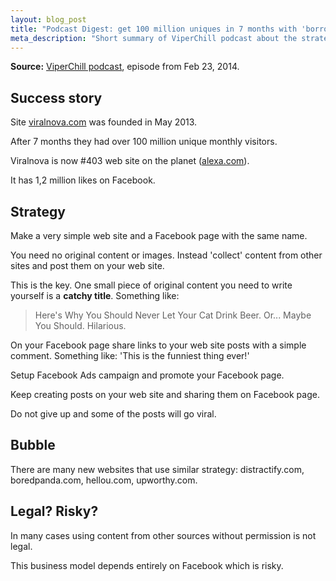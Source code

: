 ```yaml
---
layout: blog_post
title: "Podcast Digest: get 100 million uniques in 7 months with 'borrowed' content. WOW"
meta_description: "Short summary of ViperChill podcast about the strategy of making high-traffic web sites by showing content from other sites and promoting it on Facebook."
---
```


**Source:** [ViperChill podcast](http://www.viperchill.com/podcast/), episode from Feb 23, 2014.

## Success story

Site [viralnova.com](http://www.viralnova.com) was founded in May 2013.

After 7 months they had over 100 million unique monthly visitors.

Viralnova is now #403 web site on the planet ([alexa.com](http://www.alexa.com/siteinfo/viralnova.com)).

It has 1,2 million likes on Facebook.

## Strategy

Make a very simple web site and a Facebook page with the same name.

You need no original content or images. Instead 'collect' content from other sites and post them on your web site.

This is the key. One small piece of original content you need to write yourself is a **catchy title**. Something like:

> Here's Why You Should Never Let Your Cat Drink Beer. Or... Maybe You Should. Hilarious.

On your Facebook page share links to your web site posts with a simple comment. Something like: 'This is the funniest thing ever!'

Setup Facebook Ads campaign and promote your Facebook page.

Keep creating posts on your web site and sharing them on Facebook page.

Do not give up and some of the posts will go viral.

## Bubble

There are many new websites that use similar strategy: distractify.com, boredpanda.com, hellou.com, upworthy.com.

## Legal? Risky?

In many cases using content from other sources without permission is not legal.

This business model depends entirely on Facebook which is risky.
